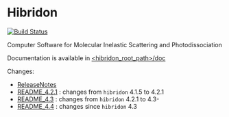 # Hibridon

[![Build Status](https://jenkins.ipr.univ-rennes1.fr/buildStatus/icon?job=hibridon-build)](https://jenkins.ipr.univ-rennes1.fr/job/hibridon-build/)

Computer Software for
Molecular Inelastic Scattering and Photodissociation

Documentation is available in [<hibridon_root_path>/doc](doc)

Changes:
- [ReleaseNotes](ReleaseNotes)
- [README_4.2.1](README_4.2.1) : changes from `hibridon` 4.1.5 to 4.2.1
- [README_4.3](README_4.3) : changes from `hibridon` 4.2.1 to 4.3- 
- [README_4.4](README_4.4) : changes since `hibridon` 4.3

